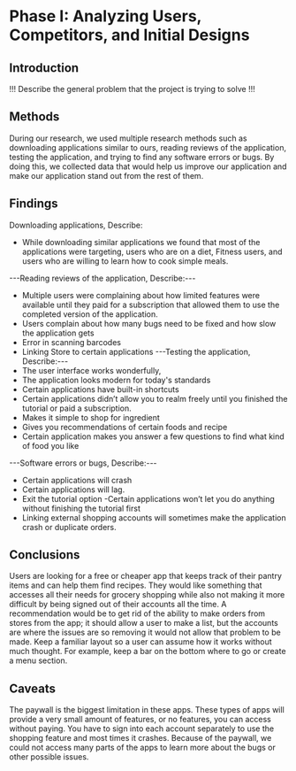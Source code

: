 # Phase I: Analyzing Users, Competitors, and Initial Designs

## Introduction

!!! Describe the general problem that the project is trying to solve !!!

## Methods

During our research, we used multiple research methods such as downloading applications similar to ours, reading reviews of the application, testing the application, and trying to find any software errors or bugs. By doing this, we collected data that would help us improve our application and make our application stand out from the rest of them.



## Findings

Downloading applications, Describe: 
- While downloading similar applications we found that most of the applications were targeting, users who are on a diet, Fitness users, and users who are willing to learn how to cook simple meals. 

---Reading reviews of the application, Describe:---
- Multiple users were complaining about how limited features were available until they paid for a subscription that allowed them to use the completed version of the application.
- Users complain about how many bugs need to be fixed and how slow the application gets
- Error in scanning barcodes 
- Linking Store to certain applications
---Testing the application, Describe:---
- The user interface works wonderfully, 
- The application looks modern for today's standards
- Certain applications have built-in shortcuts 
- Certain applications didn’t allow you to realm freely until you finished the tutorial or paid a subscription.  
- Makes it simple to shop for ingredient
- Gives you recommendations of certain foods and recipe
- Certain application makes you answer a few questions to find what kind of food you like

---Software errors or bugs, Describe:---
- Certain applications will crash 
- Certain applications will lag.
- Exit the tutorial option
       -Certain applications won’t let you do anything without finishing the tutorial first 
- Linking external shopping accounts will sometimes make the application crash or duplicate orders. 


## Conclusions

Users are looking for a free or cheaper app that keeps track of their pantry items and can help them find recipes. They would like something that accesses all their needs for grocery shopping while also not making it more difficult by being signed out of their accounts all the time. A recommendation would be to get rid of the ability to make orders from stores from the app; it should allow a user to make a list, but the accounts are where the issues are so removing it would not allow that problem to be made. Keep a familiar layout so a user can assume how it works without much thought. For example, keep a bar on the bottom where to go or create a menu section. 

## Caveats

The paywall is the biggest limitation in these apps. These types of apps will provide a very small amount of features, or no features, you can access without paying. You have to sign into each account separately to use the shopping feature and most times it crashes. Because of the paywall, we could not access many parts of the apps to learn more about the bugs or other possible issues. 
